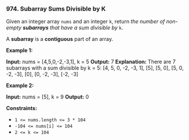 ### 974\. Subarray Sums Divisible by K

Given an integer array `nums` and an integer `k`, return _the number of non-empty **subarrays** that have a sum divisible by_ `k`.

A **subarray** is a **contiguous** part of an array.

**Example 1:**

**Input:** nums = \[4,5,0,-2,-3,1\], k = 5
**Output:** 7
**Explanation:** There are 7 subarrays with a sum divisible by k = 5:
\[4, 5, 0, -2, -3, 1\], \[5\], \[5, 0\], \[5, 0, -2, -3\], \[0\], \[0, -2, -3\], \[-2, -3\]

**Example 2:**

**Input:** nums = \[5\], k = 9
**Output:** 0

**Constraints:**

*   `1 <= nums.length <= 3 * 104`
*   `-104 <= nums[i] <= 104`
*   `2 <= k <= 104`
